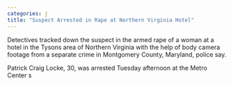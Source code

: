 ```yaml
---
categories: j
title: "Suspect Arrested in Rape at Northern Virginia Hotel"
---
```


Detectives tracked down the suspect in the armed rape of a woman at a hotel in the Tysons area of Northern Virginia with the help of body camera footage from a separate crime in Montgomery County, Maryland, police say.



Patrick Craig Locke, 30, was arrested Tuesday afternoon at the Metro Center s